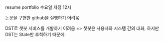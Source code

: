 resume
portfolio
수요일 자정 12시

논문을 구현한 github을 실행하기 어려움

DST로 챗봇 서비스를 개발하기 어려움
=> 챗봇은 사용자와 시스템 간의 대화, 하지만 DST는 State만 추척하기 때문에.
